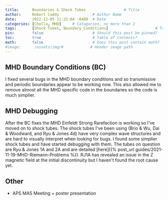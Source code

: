 ```yaml
---
title:      Boundaries & Shock Tubes                 # Title
author:     Robert Caddy               # Author Name
date:       2022-12-05 11:25:04 -0400  # Date
categories: [Cholla, MHD]     # Catagories, no more than 2
tags:       [Shock Tubes, Boundary Conditions]                     # Tags, any number
pin:        false                      # Should this post be pinned?
toc:        true                       # Table of Contents?
math:       false                      # Does this post contain math?
#image:      /assets/img/#            # Header image path
---
```

## MHD Boundary Conditions (BC)

I fixed several bugs in the MHD boundary conditions and so transmissive and
periodic boundaries appear to be working now. This also allowed me to remove
almost all the MHD specific code in the boundaries so the code is much simplier.

## MHD Debugging

After the BC fixes the MHD Einfeldt Strong Rarefaction is working so I've moved
on to shock tubes. The shock tubes I've been using (Brio & Wu, Dai & Woodward,
and Ryu & Jones 4d) have very complex wave structures and are hard to visually
interpret when looking for bugs. I found some simplier shock tubes and have
started debugging with them. The tubes on question are Ryu & Jones 1A and 2A and
are detailed [here]({% post_url guides/2021-11-19-MHD-Riemann-Problems %}). RJ1A
has revealed an issue in the Z magnetic field at the initial discontinuity but I
haven't found the root cause yet.

## Other

- APS MAS Meeting + poster presentation
